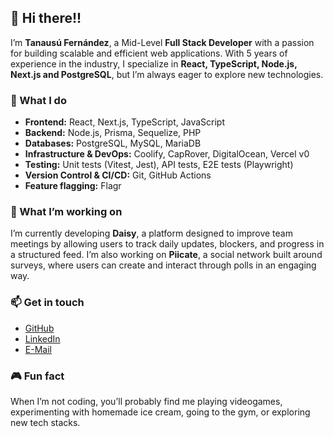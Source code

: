 ## 👋 Hi there!!

I’m **Tanausú Fernández**, a Mid-Level **Full Stack Developer** with a passion for building scalable and efficient web applications. With 5 years of experience in the industry, I specialize in **React, TypeScript, Node.js, Next.js and PostgreSQL**, but I’m always eager to explore new technologies.

### 🚀 What I do
- **Frontend:** React, Next.js, TypeScript, JavaScript
- **Backend:** Node.js, Prisma, Sequelize, PHP
- **Databases:** PostgreSQL, MySQL, MariaDB
- **Infrastructure & DevOps:** Coolify, CapRover, DigitalOcean, Vercel v0
- **Testing:** Unit tests (Vitest, Jest), API tests, E2E tests (Playwright)
- **Version Control & CI/CD:** Git, GitHub Actions
- **Feature flagging:** Flagr

### 🎯 What I’m working on
I’m currently developing **Daisy**, a platform designed to improve team meetings by allowing users to track daily updates, blockers, and progress in a structured feed. I’m also working on **Piicate**, a social network built around surveys, where users can create and interact through polls in an engaging way.

### 📫 Get in touch
- [GitHub](https://github.com/TanausuFdP)
- [LinkedIn](https://www.linkedin.com/in/tanausufdp/)
- [E-Mail](mailto:tanausufdp@icloud.com)

### 🎮 Fun fact
When I’m not coding, you’ll probably find me playing videogames, experimenting with homemade ice cream, going to the gym, or exploring new tech stacks.



<!--
**TanausuFdP/tanausufdp** is a ✨ _special_ ✨ repository because its `README.md` (this file) appears on your GitHub profile.

Here are some ideas to get you started:

- 🔭 I’m currently working on ...
- 🌱 I’m currently learning ...
- 👯 I’m looking to collaborate on ...
- 🤔 I’m looking for help with ...
- 💬 Ask me about ...
- 📫 How to reach me: ...
- 😄 Pronouns: ...
- ⚡ Fun fact: ...
-->
